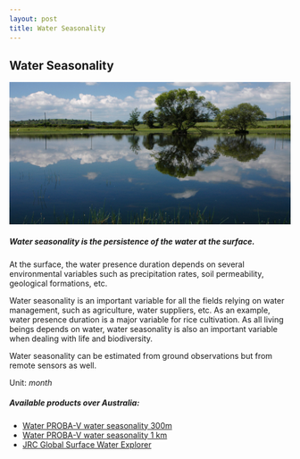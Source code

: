 ```yaml
---
layout: post
title: Water Seasonality
---
```


## Water Seasonality

![Water Seasonality](/assets/img/wales/big/water-seasonality.jpg)

##### Water seasonality is the persistence of the water at the surface.

At the surface, the water presence duration depends on several environmental variables such as precipitation rates, soil permeability, geological formations, etc.

Water seasonality is an important variable for all the fields relying on water management, such as agriculture, water suppliers, etc. As an example, water presence duration is a major variable for rice cultivation. As all living beings depends on water, water seasonality is also an important variable when dealing with life and biodiversity.

Water seasonality can be estimated from ground observations but from remote sensors as well.

Unit: _month_

##### Available products over Australia:

*   [Water PROBA-V water seasonality 300m](https://land.copernicus.eu/global/products/wb)
*   [Water PROBA-V water seasonality 1 km](https://land.copernicus.eu/global/products/wb)
*   [JRC Global Surface Water Explorer](https://global-surface-water.appspot.com/)

